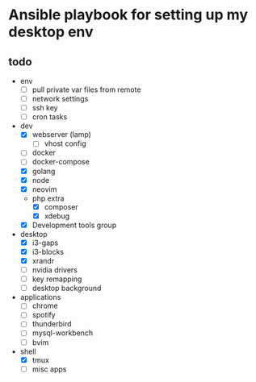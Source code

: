 # Ansible playbook for setting up my desktop env

## todo
- env
    - [ ] pull private var files from remote
    - [ ] network settings
    - [ ] ssh key
    - [ ] cron tasks

- dev
    - [x] webserver (lamp)
        - [ ] vhost config
    - [ ] docker
    - [ ] docker-compose
    - [x] golang
    - [x] node
    - [x] neovim
    - php extra
        - [x] composer
        - [x] xdebug
    - [x] Development tools group

- desktop
    - [x] i3-gaps
    - [x] i3-blocks
    - [x] xrandr
    - [ ] nvidia drivers
    - [ ] key remapping
    - [ ] desktop background

- applications
    - [ ] chrome
    - [ ] spotify
    - [ ] thunderbird
    - [ ] mysql-workbench
    - [ ] bvim

- shell
    - [x] tmux
    - [ ] misc apps
